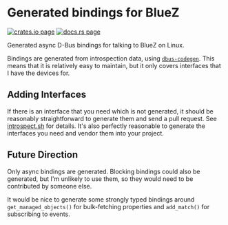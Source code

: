 # Generated bindings for BlueZ

[![crates.io page](https://img.shields.io/crates/v/bluez-generated.svg)](https://crates.io/crates/bluez-generated)
[![docs.rs page](https://docs.rs/bluez-generated/badge.svg)](https://docs.rs/bluez-generated)

Generated async D-Bus bindings for talking to BlueZ on Linux.

Bindings are generated from introspection data, using
[`dbus-codegen`](https://crates.io/crates/dbus-codegen). This means that it is relatively easy to
maintain, but it only covers interfaces that I have the devices for.

## Adding Interfaces

If there is an interface that you need which is not generated, it should be reasonably
straightforward to generate them and send a pull request. See
[introspect.sh](https://github.com/alsuren/mijia-homie/blob/master/bluez-generated/introspect.sh)
for details. It's also perfectly reasonable to generate the interfaces you need and vendor them into
your project.

## Future Direction

Only async bindings are generated. Blocking bindings could also be generated, but I'm unlikely
to use them, so they would need to be contributed by someone else.

It would be nice to generate some strongly typed bindings around `get_managed_objects()` for
bulk-fetching properties and `add_match()` for subscribing to events.
